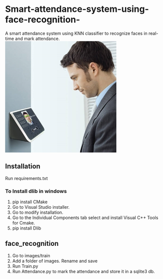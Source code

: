 # Smart-attendance-system-using-face-recognition-
A smart attendance system using KNN classifier to recognize faces in real-time and mark attendance.
![This is an image](/images/fr.jpg)

## Installation
Run requirements.txt

### To Install dlib in windows
1. pip install CMake
2. Go to Visual Studio installer.
3. Go to modify installation.
4. Go to the Individual Components tab select and install Visual C++ Tools for Cmake. 
5. pip install Dlib 

## face_recognition
1. Go to images/train
2. Add a folder of images. Rename and save
3. Run Train.py 
4. Run Attendance.py to mark the attendance and store it in a sqlite3 db. 
